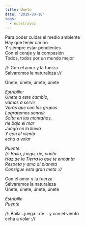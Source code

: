 ```yaml
---
title: Únete
date: '2019-08-18'
tags:
  - nuestravoz
---
```

Para poder cuidar el medio ambiente\
Hay que tener cariño\
Y siempre estar pendientes\
Con el coraje y la compasión\
Todos, todos por un mundo mejor  

//: Con el amor y la fuerza\
Salvaremos la naturaleza ://  

Únete, únete, únete, únete  

*Estribillo:*\
*Únete a este cambio,* \
*vamos a servir*\
*Verás que con los grupos*\
*Lograremos sonreír*\
*Salta en las montañas,* \
*ríe bajo el mar*\
*Juega en la lluvia*\
*Y con el viento* \
*echa a volar*  

*Puente:*\
*//: Baila, juega, ríe, canta*\
*Haz de la Tierra lo que te encanta*\
*Respeta y ama al planeta*\
*Consigue esta gran meta ://*  

Con el amor y la fuerza\
Salvaremos la naturaleza\
Únete, únete, únete, únete  

*Estribillo*\
*Puente*  

//: Baila…juega…ríe… y con el viento\
echa a volar ://
